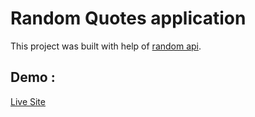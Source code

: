 # Random Quotes application
This project was built with help of [random api](https://api.adviceslip.com/advice).

## Demo :
[Live Site](https://reliable-panda-0842e4.netlify.app/)
